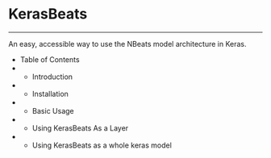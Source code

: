 # KerasBeats
----
An easy, accessible way to use the NBeats model architecture in Keras.

[logo]: https://raw.githubusercontent.com/JonathanBechtel/KerasBeats/main/common/images/nbeats.PNG "N-Beats Model Architecture"

 * Table of Contents
 *  - Introduction
 *  - Installation
 *  - Basic Usage
 *  - Using KerasBeats As a Layer
 *  - Using KerasBeats as a whole keras model
